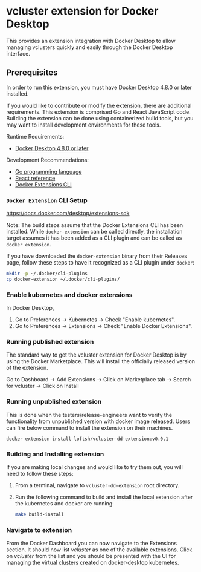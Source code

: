 # vcluster extension for Docker Desktop

This provides an extension integration with Docker Desktop to allow managing
vclusters quickly and easily through
the Docker Desktop interface.

## Prerequisites

In order to run this extension, you must have Docker Desktop 4.8.0 or later
installed.

If you would like to contribute or modify the extension, there are additional
requirements. This extension is comprised Go and React JavaScript code.
Building the extension can be done using containerized build tools, but you may
want to install development environments for these tools.

Runtime Requirements:

- [Docker Desktop 4.8.0 or later](https://www.docker.com/products/docker-desktop/)

Development Recommendations:

- [Go programming language](https://go.dev/doc/install)
- [React reference](https://reactjs.org)
- [Docker Extensions CLI](https://github.com/docker/extensions-sdk)

### `Docker Extension` CLI Setup

https://docs.docker.com/desktop/extensions-sdk

Note: The build steps assume that the Docker Extensions CLI has been installed.
While `docker-extension` can be called directly, the installation target assumes it has been added as a CLI plugin and
can be called as
`docker extension`.

If you have downloaded the `docker-extension` binary from their Releases page,
follow these steps to have it recognized as a CLI plugin under `docker`:

```sh
mkdir -p ~/.docker/cli-plugins
cp docker-extension ~/.docker/cli-plugins/
```

### Enable kubernetes and docker extensions
In Docker Desktop,
1.  Go to Preferences -> Kubernetes -> Check
   "Enable kubernetes".
2. Go to Preferences -> Extensions -> Check
   "Enable Docker Extensions".

### Running published extension
The standard way to get the vcluster extension for Docker Desktop is by using the Docker Marketplace. This will install
the officially released version of the extension.

Go to Dashboard -> Add Extensions -> Click on Marketplace tab -> Search for vcluster -> Click on Install

### Running unpublished extension
This is done when the testers/release-engineers want to verify the functionality from unpublished version with docker image released. Users can fire below command to install the extension on their machines.

`docker extension install loftsh/vcluster-dd-extension:v0.0.1`

### Building and Installing extension
If you are making local changes and would like to try them out, you will need
to follow these steps:

1. From a terminal, navigate to `vcluster-dd-extension` root directory.
2. Run the following command to build and install the local extension after the kubernetes and docker are running:

   ```sh
   make build-install
   ```
### Navigate to extension
From the Docker Dashboard you can now navigate to the Extensions section. It should now list *vcluster* as one of the
available extensions. Click on *vcluster* from the list and you should be presented with the UI for managing the virtual
clusters created on docker-desktop kubernetes.
